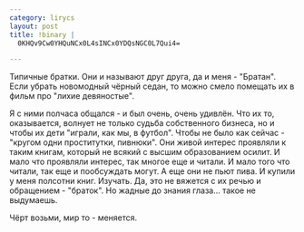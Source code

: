 ```yaml
--- 
category: lirycs
layout: post
title: !binary |
  0KHQv9Cw0YHQuNCx0L4sINCx0YDQsNGC0L7Qui4=

---
```

Типичные братки. Они и называют друг друга, да и меня - "Братан". Если убрать новомодный чёрный седан, то можно смело помещать их в фильм про "лихие девяностые".

Я с ними полчаса общался - и был очень, очень удивлён. Что их то, оказывается, волнует не только судьба собственного бизнеса, но и чтобы их дети "играли, как мы, в футбол". Чтобы не было как сейчас - "кругом одни проститутки, пивнюки". Они живой интерес проявляли к таким книгам, который не всякий с высшим образованием осилит. И мало что проявляли интерес, так многое еще и читали. И мало того что читали, так еще и пообсуждать могут. А еще они не пьют пива. И купили у меня полсотни книг. Изучать. 
Да, это не вяжется с их речью и обращением - "браток". Но жадные до знания глаза... такое не выдумаешь.

Чёрт возьми, мир то - меняется.
